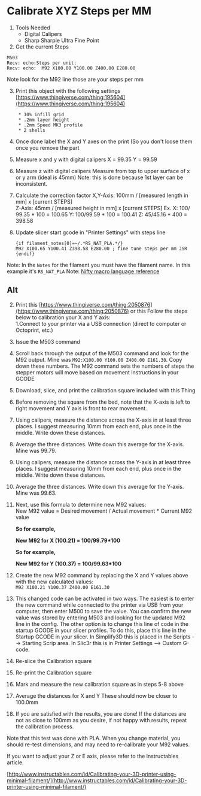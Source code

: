 



# Calibrate XYZ Steps per MM
1. Tools Needed
	* Digital Calipers
	* Sharp Sharpie Ultra Fine Point
2. Get the current Steps
```
M503
Recv: echo:Steps per unit:
Recv: echo:  M92 X100.00 Y100.00 Z400.00 E280.00
```
Note look for the M92 line those are your steps per mm

3. Print this object with the following settings
	 [https://www.thingiverse.com/thing:195604](https://www.thingiverse.com/thing:195604)

		* 10% infill grid
		* .2mm layer height
		* .2mm Speed MK3 profile
		* 2 shells

4. Once done label the X and Y axes on the print (So you don't loose them once you remove the part
5. Measure x and y with digital calipers 
	X = 99.35 Y = 99.59
6. Measure z with digital calipers
    Measure from top to upper surface of x or y arm (ideal is 45mm)
    Note: this is done because 1st layer can be inconsistent.
8. Calculate the correction factor
	X,Y-Axis: 100mm / [measured length in mm] x [current STEPS]  
	Z-Axis: 45mm / [measured height in mm] x [current STEPS]
	Ex.
	  X: 100/ 99.35 * 100 = 100.65
	  Y: 100/99.59 * 100 = 100.41
	  Z: 45/45.16 * 400 = 398.58
9. Update slicer start gcode in "Printer Settings" with steps line
    ```    
    {if filament_notes[0]=~/.*RS_NAT_PLA.*/}
    M92 X100.65 Y100.41 Z398.58 E280.00 ; fine tune steps per mm JSR
    {endif}
    ```
Note: In the `Notes` for the filament you must have the filament name.  In this example it's `RS_NAT_PLA`
Note: [Nifty macro language reference](https://github.com/prusa3d/PrusaSlicer/wiki/Slic3r-Prusa-Edition-Macro-Language) 
## Alt
 2. Print this
	 [https://www.thingiverse.com/thing:2050876](https://www.thingiverse.com/thing:2050876)
	 or this
Follow the steps below to calibration your X and Y axis:  
1.Connect to your printer via a USB connection (direct to computer or Octoprint, etc.)

1.  Issue the M503 command
2.  Scroll back through the output of the M503 command and look for the M92 output. Mine was  `M92:X100.00 Y100.00 Z400.00 E161.30`. Copy down these numbers. The M92 command sets the numbers of steps the stepper motors will move based on movement instructions in your GCODE
3.  Download, slice, and print the calibration square included with this Thing
4.  Before removing the square from the bed, note that the X-axis is left to right movement and Y axis is front to rear movement.
5.  Using calipers, measure the distance across the X-axis in at least three places. I suggest measuring 10mm from each end, plus once in the middle. Write down these distances.
6.  Average the three distances. Write down this average for the X-axis. Mine was 99.79.
7.  Using calipers, measure the distance across the Y-axis in at least three places. I suggest measuring 10mm from each end, plus once in the middle. Write down these distances.
8.  Average the three distances. Write down this average for the Y-axis. Mine was 99.63.
9.  Next, use this formula to determine new M92 values:  
    New M92 value = Desired movement / Actual movement * Current M92 value
    
    **So for example,**
    
    **New M92 for X (100.21) = 100/99.79*100**
    
    **So for example,**
    
    **New M92 for Y (100.37) = 100/99.63*100**
    
10.  Create the new M92 command by replacing the X and Y values above with the new calculated values:  
    `M92 X100.21 Y100.37 Z400.00 E161.30`
11.  This changed code can be activated in two ways. The easiest is to enter the new command while connected to the printer via USB from your computer, then enter M500 to save the value. You can confirm the new value was stored by entering M503 and looking for the updated M92 line in the config. The other option is to change this line of code in the startup GCODE in your slicer profiles. To do this, place this line in the Startup GCODE in your slicer. In Simplify3D this is placed in the Scripts --> Starting Scrip area. In Slic3r this is in Printer Settings --> Custom G-code.
12.  Re-slice the Calibration square
13.  Re-print the Calibration square
14.  Mark and measure the new calibration square as in steps 5-8 above
15.  Average the distances for X and Y These should now be closer to 100.0mm
16.  If you are satisfied with the results, you are done! If the distances are not as close to 100mm as you desire, if not happy with results, repeat the calibration process.

Note that this test was done with PLA. When you change material, you should re-test dimensions, and may need to re-calibrate your M92 values.

If you want to adjust your Z or E axis, please refer to the Instructables article.

[http://www.instructables.com/id/Calibrating-your-3D-printer-using-minimal-filament/](http://www.instructables.com/id/Calibrating-your-3D-printer-using-minimal-filament/)
<!--stackedit_data:
eyJoaXN0b3J5IjpbMTk4ODUwODU4NSwzMjg4NzkzODcsLTQ1MT
E5ODExMl19
-->
